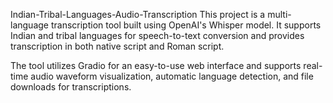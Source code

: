 Indian-Tribal-Languages-Audio-Transcription
This project is a multi-language transcription tool built using OpenAI's Whisper model. It supports Indian and tribal languages for speech-to-text conversion and provides transcription in both native script and Roman script.

The tool utilizes Gradio for an easy-to-use web interface and supports real-time audio waveform visualization, automatic language detection, and file downloads for transcriptions.
